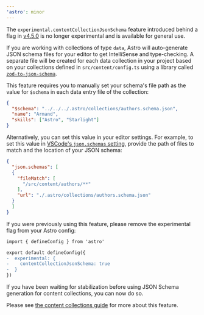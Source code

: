 ```yaml
---
'astro': minor
---
```


The `experimental.contentCollectionJsonSchema` feature introduced behind a flag in [v4.5.0](https://github.com/withastro/astro/blob/main/packages/astro/CHANGELOG.md#450) is no longer experimental and is available for general use.

If you are working with collections of type `data`, Astro will auto-generate JSON schema files for your editor to get IntelliSense and type-checking. A separate file will be created for each data collection in your project based on your collections defined in `src/content/config.ts` using a library called [`zod-to-json-schema`](https://github.com/StefanTerdell/zod-to-json-schema).

This feature requires you to manually set your schema's file path as the value for `$schema` in each data entry file of the collection:

```json title="src/content/authors/armand.json" ins={2}
{
  "$schema": "../../../.astro/collections/authors.schema.json",
  "name": "Armand",
  "skills": ["Astro", "Starlight"]
}
```

Alternatively, you can set this value in your editor settings. For example, to set this value in [VSCode's `json.schemas` setting](https://code.visualstudio.com/docs/languages/json#_json-schemas-and-settings), provide the path of files to match and the location of your JSON schema:

```json
{
  "json.schemas": [
  {
    "fileMatch": [
      "/src/content/authors/**"
    ],
    "url": "./.astro/collections/authors.schema.json"
  }
  ]
}
```

If you were previously using this feature, please remove the experimental flag from your Astro config:

```diff
import { defineConfig } from 'astro'

export default defineConfig({
-  experimental: {
-    contentCollectionJsonSchema: true
-  }
})
```

If you have been waiting for stabilization before using JSON Schema generation for content collections, you can now do so.

Please see [the content collections guide](https://docs.astro.build/en/guides/content-collections/#enabling-json-schema-generation) for more about this feature.
